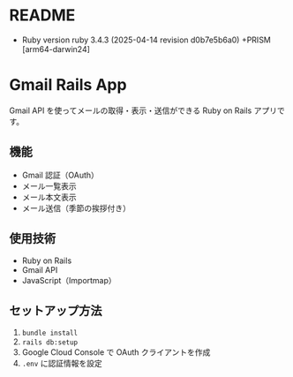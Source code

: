 # README

* Ruby version
ruby 3.4.3 (2025-04-14 revision d0b7e5b6a0) +PRISM [arm64-darwin24]

# Gmail Rails App

Gmail API を使ってメールの取得・表示・送信ができる Ruby on Rails アプリです。

## 機能
- Gmail 認証（OAuth）
- メール一覧表示
- メール本文表示
- メール送信（季節の挨拶付き）

## 使用技術
- Ruby on Rails
- Gmail API
- JavaScript（Importmap）

## セットアップ方法
1. `bundle install`
2. `rails db:setup`
3. Google Cloud Console で OAuth クライアントを作成
4. `.env` に認証情報を設定
